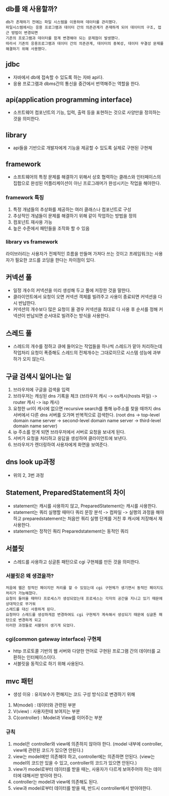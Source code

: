 ## db를 왜 사용할까?

```
db가 존재하기 전에는 파일 시스템을 이용하여 데이터를 관리했다. 
파일시스템에서는 응용 프로그램과 데이터 간의 의존관계가 존재하게 되어 데이터의 구조, 접근 방법이 변경되면 
기존의 프로그램과 데이터를 함계 변경해야 되는 문제점이 발생했다.
따라서 기존의 응용프로그램과 데이터 간의 의존관계, 데이터의 중복성, 데이터 무결성 문제를 해결하기 위해 사용했다.
```

## jdbc

- 자바에서 db에 접속할 수 있도록 하는 자바 api다.
- 응용 프로그램과 dbms간의 통신을 중간에서 번역해주는 역할을 한다.

## api(application programming interface)

- 소프트웨어 컴포넌트의 기능, 입력, 출력 등을 표현하는 것으로 사양만을 정의하는 것을 의미한다.

## library

- api들을 기반으로 개발자에게 기능을 제공할 수 있도록 실제로 구현된 구현체

## framework

- 소프트웨어의 특정 문제를 해결하기 위해서 상호 협력하는 클래스와 인터페이스의 집합으로 완성된 어플리케이션이 아닌 프로그래머가 완성시키는 작업을 해야한다.

### framework 특징

1. 특정 개념들의 추상화를 제공하는 여러 클래스나 컴포넌트로 구성
2. 추상적인 개념들이 문제를 해결하기 위해 같이 작업하는 방법을 정의
3. 컴포넌트 재사용 가능
4. 높은 수준에서 패턴들을 조작화 할 수 있음

### library vs framework

라이브러리는 사용자가 전체적인 흐름을 만들며 가져다 쓰는 것이고 프레임워크는 사용자가 필요한 코드를 코딩을 한다는 차이점이 있다.

## 커넥션 풀

- 일정 개수의 커넥션을 미리 생성해 두고 풀에 저장한 것을 말한다.
- 클라이언트에서 요청이 오면 커넥션 객체를 빌려주고 사용이 종료되면 커넥션을 다시 반납한다.
- 커넥션의 개수보다 많은 요청이 올 경우 커넥션을 최대로 다 사용 후 순서를 정해 커넥션이 반납되면 순서대로 빌려주는 방식을 사용한다.

## 스레드 풀

- 스레드의 개수를 정하고 큐에 들어오는 작업들을 하나씩 스레드가 맡아 처리하는데 작업처리 요청이 폭증해도 스레드의 전체개수는 그대로이므로 시스템 성능에 과부하가 오지 않는다.

## 구글 검색시 일어나는 일

1. 브라우저에 구글을 검색을 입력
2. 브라우저는 캐싱된 dns 기록을 체크 (브라우저 캐시 -> os캐시(hosts 파일) -> router 캐시 -> isp 캐시)
3. 요청한 url이 캐시에 없으면 recursive search를 통해 ip주소를 찾을 때까지 dns 서버에서 다른 dns 서버를 오가며 반복적으로 검색한다. (root dns -> top-level domain name server -> second-level domain name server -> third-level domain name server)
4. ip 주소를 얻게 되면 브라우저에서 서버로 요청을 보내게 된다.
5. 서버가 요청을 처리하고 응답을 생성하여 클라이언트에 보낸다.
6. 브라우저가 렌더링하여 사용자에게 화면을 보여준다.

## dns look up과정
- 위의 2, 3번 과정

## Statement, PreparedStatement의 차이

- statement는 캐시를 사용하지 않고, PreparedStatement는 캐시를 사용한다.
- statement는 쿼리 실행할 때마다 쿼리 문장 분석 -> 컴파일 -> 실행의 과정을 해야하고 preparedstatement는 처음만 쿼리 실행 단계를 거친 후 캐시에 저장해서 재사용한다.
- statement는 정적인 쿼리 Preparedstatement는 동적인 쿼리

## 서블릿

- 스레드를 사용하고 싱글톤 패턴으로 cgi 구현체를 만든 것을 의미한다.

### 서블릿은 왜 생겼을까?

```
처음에 웹은 정적인 페이지만 처리를 할 수 있었는데 cgi 구현체가 생기면서 동적인 페이지도 처리가 가능해졌다.
요청이 들어올 때마다 프로세스가 생성되었는데 프로세스는 각자의 공간을 지니고 있기 때문에 상대적으로 무거워
스레드를 대신 사용하게 된다.
요청마다 스레드를 생성하게끔 변경하여도 cgi 구현체가 계속해서 생성되기 때문에 싱글톤 패턴으로 변경하게 되고
이러한 과정들로 서블릿이 생기게 되었다.
```

### cgi(common gateway interface) 구현체

- http 프로토콜 기반의 웹 서버와 다양한 언어로 구현된 프로그램 간의 데이터를 교환하는 인터페이스이다.
- 서블릿을 동적으로 하기 위해 사용된다.

## mvc 패턴

- 생성 이유 : 유지보수가 편해지는 코드 구성 방식으로 변경하기 위해

1. M(model) : 데이터와 관련된 부분
2. V(view) : 사용자한테 보여지는 부분
3. C(controller) : Model과 View를 이어주는 부분

### 규칙

1. model은 controller와 view에 의존하지 않아야 한다. (model 내부에 controller, view에 관련된 코드가 있으면 안된다.)
2. view는 model에만 의존해야 하고, controller에는 의존하면 안된다. (view는 model의 코드만 있을 수 있고, controller의 코드가 있으면 안된다.)
3. view가 model로부터 데이터를 받을 때는, 사용자가 다르게 보여주어야 하는 데이터에 대해서만 받아야 한다.
4. controller는 model과 view에 의존해도 된다.
5. view과 model로부터 데이터를 받을 때, 반드시 controller에서 받아야한다.

